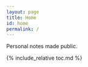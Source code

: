 ```yaml
---
layout: page
title: Home
id: home
permalink: /
---
```


Personal notes made public.

{% include_relative toc.md %}

<!-- <style>
  .wrapper {
    max-width: 46em;
  }
</style> -->
